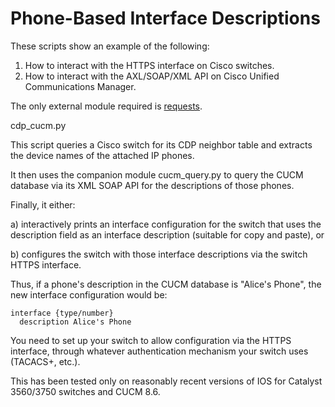 Phone-Based Interface Descriptions
==================================

These scripts show an example of the following:

1. How to interact with the HTTPS interface on Cisco switches.
2. How to interact with the AXL/SOAP/XML API on Cisco Unified Communications Manager.

The only external module required is [requests](http://docs.python-requests.org/en/latest/).

cdp\_cucm.py

This script queries a Cisco switch for its CDP neighbor table and extracts
the device names of the attached IP phones.

It then uses the companion module cucm\_query.py to query the CUCM database
via its XML SOAP API for the descriptions of those phones.

Finally, it either:

a) interactively prints an interface configuration for the switch that 
uses the description field as an interface description (suitable for
copy and paste), or

b) configures the switch with those interface descriptions via the switch
HTTPS interface.

Thus, if a phone's description in the CUCM database is "Alice's Phone", the
new interface configuration would be:

    interface {type/number}
      description Alice's Phone

You need to set up your switch to allow configuration via the HTTPS interface,
through whatever authentication mechanism your switch uses (TACACS+, etc.).

This has been tested only on reasonably recent versions of IOS for 
Catalyst 3560/3750 switches and CUCM 8.6.
